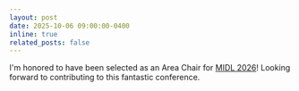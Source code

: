 ```yaml
---
layout: post
date: 2025-10-06 09:00:00-0400
inline: true
related_posts: false
---
```


I'm honored to have been selected as an Area Chair for [MIDL 2026](https://2026.midl.io/)! Looking forward to contributing to this fantastic conference.
